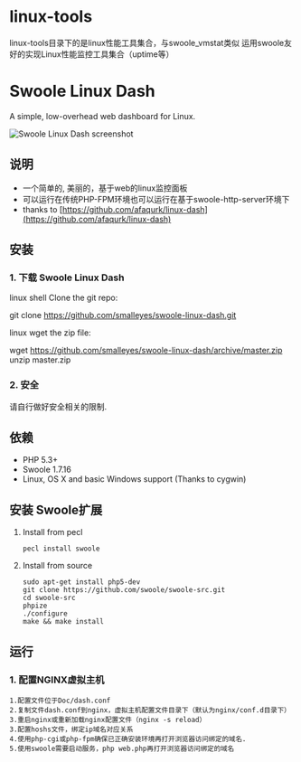 # linux-tools
linux-tools目录下的是linux性能工具集合，与swoole_vmstat类似
运用swoole友好的实现Linux性能监控工具集合（uptime等）


# Swoole Linux Dash

A simple, low-overhead web dashboard for Linux.

![Swoole Linux Dash screenshot](https://raw.githubusercontent.com/smalleyes/swoole-linux-dash/master/Doc/dash1.png)

## 说明
* 一个简单的, 美丽的，基于web的linux监控面板
* 可以运行在传统PHP-FPM环境也可以运行在基于swoole-http-server环境下
* thanks to [https://github.com/afaqurk/linux-dash](https://github.com/afaqurk/linux-dash)

## 安装

### 1. 下载 Swoole Linux Dash

linux shell Clone the git repo: 

git clone https://github.com/smalleyes/swoole-linux-dash.git

linux wget the zip file:

wget https://github.com/smalleyes/swoole-linux-dash/archive/master.zip
unzip master.zip

### 2. 安全
请自行做好安全相关的限制.

## 依赖

* PHP 5.3+
* Swoole 1.7.16
* Linux, OS X and basic Windows support (Thanks to cygwin)

## 安装 Swoole扩展

1. Install from pecl
    
    ```
    pecl install swoole
    ```

2. Install from source

    ```
    sudo apt-get install php5-dev
    git clone https://github.com/swoole/swoole-src.git
    cd swoole-src
    phpize
    ./configure
    make && make install
    ```
## 运行
### 1. 配置NGINX虚拟主机

	1.配置文件位于Doc/dash.conf
	2.复制文件dash.conf到nginx，虚拟主机配置文件目录下（默认为nginx/conf.d目录下）
	3.重启nginx或重新加载nginx配置文件（nginx -s reload）
	3.配置hoshs文件，绑定ip域名对应关系
	4.使用php-cgi或php-fpm确保已正确安装环境再打开浏览器访问绑定的域名.
	5.使用swoole需要启动服务，php web.php再打开浏览器访问绑定的域名
